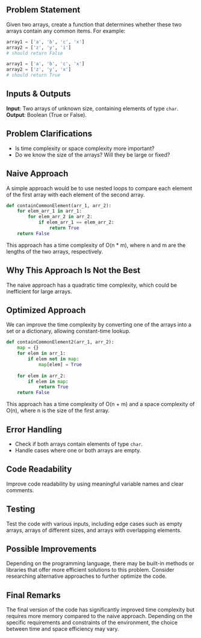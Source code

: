 ## Problem Statement

Given two arrays, create a function that determines whether these two arrays contain any common items. For example:

```python
array1 = ['a', 'b', 'c', 'x']
array2 = ['z', 'y', 'i']
# should return False

array1 = ['a', 'b', 'c', 'x']
array2 = ['z', 'y', 'x']
# should return True
```

## Inputs & Outputs

**Input**: Two arrays of unknown size, containing elements of type `char`.
**Output**: Boolean (True or False).

## Problem Clarifications

- Is time complexity or space complexity more important?
- Do we know the size of the arrays? Will they be large or fixed?

## Naive Approach

A simple approach would be to use nested loops to compare each element of the first array with each element of the second array.

```python
def containCommonElement(arr_1, arr_2):
    for elem_arr_1 in arr_1:
        for elem_arr_2 in arr_2:
            if elem_arr_1 == elem_arr_2:
                return True
    return False
```

This approach has a time complexity of O(n * m), where n and m are the lengths of the two arrays, respectively.

## Why This Approach Is Not the Best

The naive approach has a quadratic time complexity, which could be inefficient for large arrays.

## Optimized Approach

We can improve the time complexity by converting one of the arrays into a set or a dictionary, allowing constant-time lookup.

```python
def containCommonElement2(arr_1, arr_2):
    map = {}
    for elem in arr_1: 
        if elem not in map:
            map[elem] = True
    
    for elem in arr_2:
        if elem in map: 
            return True
    return False
```

This approach has a time complexity of O(n + m) and a space complexity of O(n), where n is the size of the first array.

## Error Handling

- Check if both arrays contain elements of type `char`.
- Handle cases where one or both arrays are empty.

## Code Readability

Improve code readability by using meaningful variable names and clear comments.

## Testing

Test the code with various inputs, including edge cases such as empty arrays, arrays of different sizes, and arrays with overlapping elements.

## Possible Improvements

Depending on the programming language, there may be built-in methods or libraries that offer more efficient solutions to this problem. Consider researching alternative approaches to further optimize the code.

## Final Remarks

The final version of the code has significantly improved time complexity but requires more memory compared to the naive approach. Depending on the specific requirements and constraints of the environment, the choice between time and space efficiency may vary.